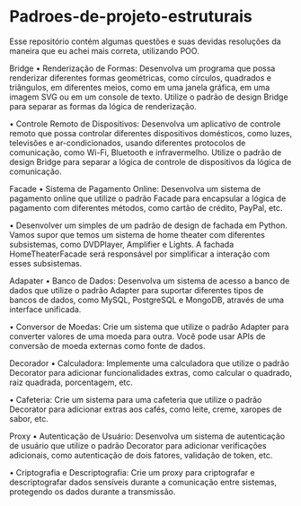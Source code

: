 # Padroes-de-projeto-estruturais
Esse repositório contém algumas questões e suas devidas resoluções da maneira que eu achei mais correta, utilizando POO. 


Bridge
• Renderização de Formas: Desenvolva um programa que possa renderizar
diferentes formas geométricas, como círculos, quadrados e triângulos, em
diferentes meios, como em uma janela gráfica, em uma imagem SVG ou em
um console de texto. Utilize o padrão de design Bridge para separar as formas
da lógica de renderização.

• Controle Remoto de Dispositivos: Desenvolva um aplicativo de controle
remoto que possa controlar diferentes dispositivos domésticos, como luzes,
televisões e ar-condicionados, usando diferentes protocolos de comunicação,
como Wi-Fi, Bluetooth e infravermelho. Utilize o padrão de design Bridge para
separar a lógica de controle de dispositivos da lógica de comunicação.

Facade
• Sistema de Pagamento Online: Desenvolva um sistema de pagamento online
que utilize o padrão Facade para encapsular a lógica de pagamento com
diferentes métodos, como cartão de crédito, PayPal, etc.

• Desenvolver um simples de um padrão de design de fachada em Python.
Vamos supor que temos um sistema de home theater com diferentes
subsistemas, como DVDPlayer, Amplifier e Lights. A fachada
HomeTheaterFacade será responsável por simplificar a interação com esses
subsistemas.

Adapater
• Banco de Dados: Desenvolva um sistema de acesso a banco de dados que
utilize o padrão Adapter para suportar diferentes tipos de bancos de dados,
como MySQL, PostgreSQL e MongoDB, através de uma interface unificada.

• Conversor de Moedas: Crie um sistema que utilize o padrão Adapter para
converter valores de uma moeda para outra. Você pode usar APIs de conversão
de moeda externas como fonte de dados.

Decorador
• Calculadora: Implemente uma calculadora que utilize o padrão Decorator para
adicionar funcionalidades extras, como calcular o quadrado, raiz quadrada,
porcentagem, etc.

• Cafeteria: Crie um sistema para uma cafeteria que utilize o padrão Decorator
para adicionar extras aos cafés, como leite, creme, xaropes de sabor, etc.

Proxy
• Autenticação de Usuário: Desenvolva um sistema de autenticação de usuário
que utilize o padrão Decorator para adicionar verificações adicionais, como
autenticação de dois fatores, validação de token, etc.

• Criptografia e Descriptografia: Crie um proxy para criptografar e
descriptografar dados sensíveis durante a comunicação entre sistemas,
protegendo os dados durante a transmissão.
